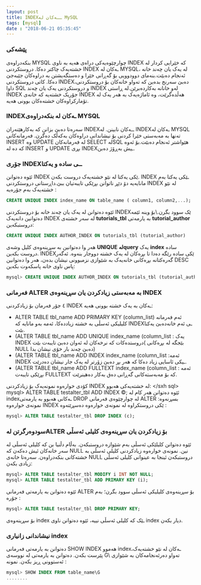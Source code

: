 ```yaml
---
layout: post
title: INDEXــەکان لە MySQL
tags: [mysql]
date : "2018-06-21 05:35:45"
---
```


### پێشەکی

بنکەدراوەی MYSQL چوارچێوەیەکی دراەی هەیە بە ناوی INDEX کە خێرایی کردار لە خشتەیەک چاکتر دەکا. دروستکردنی INDEX ـەکان لە MYSQL، لە یەک یان چەند خانە ئەنجام دەبێت.بنەمای دوودوویی بۆ گەڕانی خێرا و دەستگەیشتن بە دراوەکان جێبەجێ دەکا. کاتی دروستکردنی INDEX،دەبێ سەرنج بدەین کە تەواو خانەکان بۆ دروستکردنی داوا SQL و دروستکردنی یەک یان چەند INDEX لەو خانانە بەکاردەبرێن.لە ڕاستی INDEX جۆریک خشتەیە کە خانەی INDEX هەڵدەگرێت، وە ئاماژەیەک بە هەر یەک لە تۆمارکراوەکان خشتەەکان بوونی هەیە.

### INDEXـەکان لە بنکەدراوەی MYSQL

سەرەتا دەبێ بزانن کە بەکارهێنەران INDEXــەکان نابینن. لە INDEXـەکان لە MYSQL تەنها بە مەبەستی خێرا کردنی بۆ نیشاندانی دراوەکان بەکەڵک دەگرن.
فەرمانەکانی INSERT وە UPDATE لە فەرمانەکان SELECT لەSQL هێواشتر ئەنجام دەبێت.بۆ ئەوە کە دە لە INSERT و UPDATE بڕی INDEXـیش بەڕۆژ دەبن.

### جۆری INDEXــی سادە و یەکتا

ئێوە دەتوانن INDEX ێکی یەکتا لە نێو خشتەیەک دروست بکەن. INDEX ـێکی یەکتا بەم مانایەیە دۆ دێڕ ناتوانن بڕێکی تایبەتیان ببێ.داڕستانی دروستکردنی INDEX لە نێو خشتەیەک بەم جۆرەیە :

```sql
CREATE UNIQUE INDEX index_name ON table_name ( column1, column2,...);
```



ئێوە دەتوانن لە یەک یان چەند خانە بۆ دروستکردنی INDEXێک سوود بگرن.\\بۆ وینە ئێمە دەتوانین دانەیەک INDEX لە سەر خشتەی **tutorials_tbl** بە یارمەتی **tutorial_author** دروستبکەین:

```sql
CREATE UNIQUE INDEX AUTHOR_INDEX ON tutorials_tbl (tutorial_author)
```



هەر وا دەتوانین بە سڕینەوەی کلیل وشەی **UNIQUE** **لەquery** یەک **index** سادە دروست بکەین.
INDEXێکی سادە رێگە دەدا تا بڕەکان لە یەک خشتە دووجار بنەوە. ئەگەر گەرەکتانە بڕەکانی خانەیەک بە شێوازی نزمبوونی نیشان بدەن، هەر وا دەتوانین DESC پاس ناوی خانە پاسکەوت بکەین:

```sql
mysql> CREATE UNIQUE INDEX AUTHOR_INDEX ON tutorials_tbl (tutorial_author DESC)
```



### فەرمانی ALTER بە مەبەستی زیادکردن یان سڕینەوەی INDEX

٤ جۆر فەرمان بۆ زیادکردنی INDEX ـەکان بە یەک خشتە بوونی هەیە:

- ALTER TABLE tbl_name ADD PRIMARY KEY (column_list) ئەم فەرمانە کلیلیکی ئەسڵی بە خشتە زیاددەکا، ئەمە بەو مانایە کە INDEXـی ئەم خانەدەبێ یەکتا بێت.
- (ALTER TABLE tbl_name ADD UNIQUE index_name (column_list : یەک INDEX دروستدەکات کە نرخەکان لە ئەوان دەبێ تایبەت بێت( بێجگە لە بڕەکانی NULL دەبێ چەند بار خۆی نیشان بدا)
- (ALTER TABLE tbl_name ADD INDEX index_name (column_list :ئەمە INDEX ـیکی ئاسایی زیاد دەکا کە هەر بڕ دەبێ زۆرتر لە یەک جار نیشان دەدرێت.
- (ALTER TABLE tbl_name ADD FULLTEXT index_name (column_list : ئەمە بڕێکی تایبەت FULLTEXT کە بۆ مەبەستەکانی گەڕانی دەق بەکار دەهینرێت.

کۆدی خوارەوە نمونەیەک بۆ زیادکردنی INDEX لە خشتەیەکی هەبوو: </sxh sql> mysql> ALTER TABLE testalter_tbl ADD INDEX ©; </sxh> ئێوە دەتوانن هەر کام لە indexـەکانی هەبوو بە یارمەتی DROP لە چوارچێوەی فەرمانی ALTER بسڕنەوە:
نمونەی خوارەوە INDEX ێکی دروستکراوە لە نمونەی خوارەوە دەسڕێتەوە :

```sql
mysql> ALTER TABLE testalter_tbl DROP INDEX (c);
```



### سودوەرگرتن لەALTER بۆ زیادکردن یان سڕینەوەی کلیلی ئەسڵی

ئێوە دەتوانن کلیلێکی ئەسڵی بەم شێوازە دروستبکەن. بەڵام دڵنیا بن کە کلیلی ئەسڵی لە سەر خانەکان ئیش دەکەن کە NULL نین.
نمونەی خوارەوە زیادکردنی کلیلی ئەسڵی بە خشتەکانی بنکەدراوەن.
سەرەتا خانەی NULL دروستبکەن ئینجا بە عینوانی کلیلی ئەسڵی زیادی بکەن:

```sql
mysql> ALTER TABLE testalter_tbl MODIFY i INT NOT NULL;
mysql> ALTER TABLE testalter_tbl ADD PRIMARY KEY (i);
```

ئێوە دەتوانن بە یارمەتی فەرمانی ALTER بۆ سڕینەوەی کلیلیکی ئەسڵی سوود بگرن؛ بەم جۆرە :

```sql
mysql> ALTER TABLE testalter_tbl DROP PRIMARY KEY;
```

بۆ سڕینەوەی index ـێک کە کلیلی ئەسڵی نییە، ئێوە دەتوانن ناوی index دیار بکەن.



### نیشاندانی زانیاری index

دەتوانن بە یارمەتی فەرمانی SHOW INDEX هەموو indexـەکان لە نێو خشتەیەک، پێرست بکەن.
دەتوانن بە یارمەتی لە نووسەی G\ تەواو دەرئەنجامەکان بە شێوازی ئەستوونی ڕیز بکەن. نمونە :

```sql
mysql> SHOW INDEX FROM table_name\G
........
```